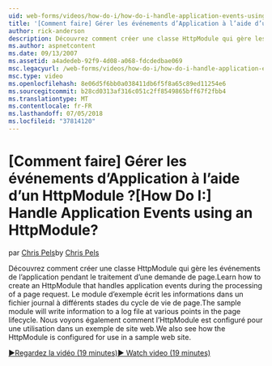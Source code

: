 ```yaml
---
uid: web-forms/videos/how-do-i/how-do-i-handle-application-events-using-an-httpmodule
title: '[Comment faire] Gérer les événements d’Application à l’aide d’un HttpModule ? | Microsoft Docs'
author: rick-anderson
description: Découvrez comment créer une classe HttpModule qui gère les événements de l’application pendant le traitement d’une demande de page. Le module d’exemple écrit les informations dans un journal...
ms.author: aspnetcontent
ms.date: 09/13/2007
ms.assetid: a4adedeb-92f9-4d08-a068-fdcdedbae069
msc.legacyurl: /web-forms/videos/how-do-i/how-do-i-handle-application-events-using-an-httpmodule
msc.type: video
ms.openlocfilehash: 8e06d5f6bb0a038411db6f5f8a65c89ed11254e6
ms.sourcegitcommit: b28cd0313af316c051c2ff8549865bff67f2fbb4
ms.translationtype: MT
ms.contentlocale: fr-FR
ms.lasthandoff: 07/05/2018
ms.locfileid: "37814120"
---
```

<a name="how-do-i-handle-application-events-using-an-httpmodule"></a><span data-ttu-id="2107d-105">[Comment faire] Gérer les événements d’Application à l’aide d’un HttpModule ?</span><span class="sxs-lookup"><span data-stu-id="2107d-105">[How Do I:] Handle Application Events using an HttpModule?</span></span>
====================
<span data-ttu-id="2107d-106">par [Chris Pels](https://twitter.com/chrispels)</span><span class="sxs-lookup"><span data-stu-id="2107d-106">by [Chris Pels](https://twitter.com/chrispels)</span></span>

<span data-ttu-id="2107d-107">Découvrez comment créer une classe HttpModule qui gère les événements de l’application pendant le traitement d’une demande de page.</span><span class="sxs-lookup"><span data-stu-id="2107d-107">Learn how to create an HttpModule that handles application events during the processing of a page request.</span></span> <span data-ttu-id="2107d-108">Le module d’exemple écrit les informations dans un fichier journal à différents stades du cycle de vie de page.</span><span class="sxs-lookup"><span data-stu-id="2107d-108">The sample module will write information to a log file at various points in the page lifecycle.</span></span> <span data-ttu-id="2107d-109">Nous voyons également comment l’HttpModule est configuré pour une utilisation dans un exemple de site web.</span><span class="sxs-lookup"><span data-stu-id="2107d-109">We also see how the HttpModule is configured for use in a sample web site.</span></span>

[<span data-ttu-id="2107d-110">&#9654;Regardez la vidéo (19 minutes)</span><span class="sxs-lookup"><span data-stu-id="2107d-110">&#9654; Watch video (19 minutes)</span></span>](https://channel9.msdn.com/Blogs/ASP-NET-Site-Videos/how-do-i-handle-application-events-using-an-httpmodule)
